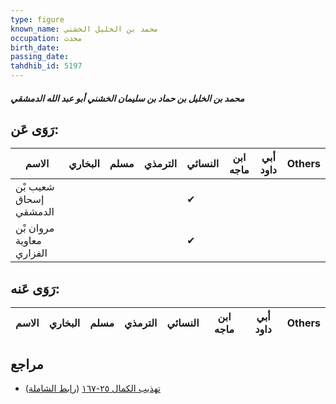 ```yaml
---
type: figure
known_name: محمد بن الخليل الخشني
occupation: محدث
birth_date:
passing_date:
tahdhib_id: 5197
---
```

##### محمد بن الخليل بن حماد بن سليمان الخشني أبو عبد الله الدمشقي

## رَوَى عَن:
| الاسم                    | البخاري | مسلم | الترمذي | النسائي | ابن ماجه | أبي داود | Others |
| ------------------------ | ------- | ---- | ------- | ------- | -------- | -------- | ------ |
| شعيب بْن إسحاق الدمشقي   |         |      |         | ✔       |          |          |        |
| مروان بْن معاوية الفزاري |         |      |         | ✔       |          |          |        |
## رَوَى عَنه:
| الاسم | البخاري | مسلم | الترمذي | النسائي | ابن ماجه | أبي داود | Others |
| ----- | ------- | ---- | ------- | ------- | -------- | -------- | ------ |
## مراجع
- [تهذيب الكمال ٢٥-١٦٧](obsidian://open?vault=Tahdhib-al-Kamal&file=Figures/٥١٩٧-محمد%20بن%20الخليل%20بن%20حماد%20بن%20سليمان%20الخشني%20أبو%20عبد%20الله%20الدمشقي) ([رابط الشاملة](https://shamela.ws/book/3722/13260))